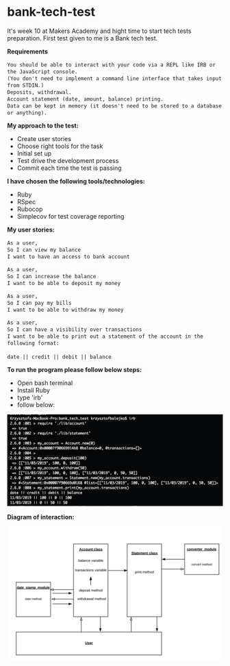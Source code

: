 # bank-tech-test

It's week 10 at Makers Academy and hight time to start tech tests preparation.
First test given to me is a Bank tech test.

**Requirements**
```
You should be able to interact with your code via a REPL like IRB or the JavaScript console.
(You don't need to implement a command line interface that takes input from STDIN.)
Deposits, withdrawal.
Account statement (date, amount, balance) printing.
Data can be kept in memory (it doesn't need to be stored to a database or anything).
```

**My approach to the test:**

* Create user stories
* Choose right tools for the task
* Initial set up
* Test drive the development process
* Commit each time the test is passing

**I have chosen the following tools/technologies:**

* Ruby
* RSpec
* Rubocop
* Simplecov for test coverage reporting

**My user stories:**

```
As a user,
So I can view my balance
I want to have an access to bank account
```

```
As a user,
So I can increase the balance
I want to be able to deposit my money
```

```
As a user,
So I can pay my bills
I want to be able to withdraw my money
```

```
As a user,
So I can have a visibility over transactions
I want to be able to print out a statement of the account in the following format:

date || credit || debit || balance
```

**To run the program please follow below steps:**

* Open bash terminal
* Install Ruby
* type 'irb'
* follow below:

![User interation](images/interaction.png)

**Diagram of interaction:**

![Diagram](images/diagram3.png)
